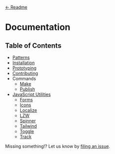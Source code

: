 [← Readme](../readme.md)

# Documentation

## Table of Contents

* [Patterns](./patterns.md)
* [Installation](./installation.md)
* [Prototyping](./prototyping.md)
* [Contributing](./contributing.md)
* Commands
  * [Make](./commands/make.md)
  * [Publish](./commands/publish.md)
* [JavaScript Utilities](../src/utilities)
  * [Forms](../src/utilities/forms)
  * [Icons](../src/utilities/icons)
  * [Localize](../src/utilities/localize)
  * [LZW](../src/utilities/lzw)
  * [Spinner](../src/utilities/spinner)
  * [Tailwind](../src/utilities/tailwind)
  * [Toggle](../src/utilities/toggle)
  * [Track](../src/utilities/track)

Missing something!? Let us know by [filing an issue](https://github.com/CityOfNewYork/nyco-patterns-framework/issues).